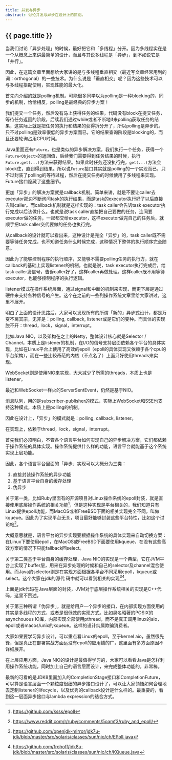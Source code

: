 ```yaml
---
title: 并发与异步
abstract: 讨论并发与异步在设计上的区别。
---
```


## {{ page.title }}

当我们讨论「异步处理」的时候，最好把它和「多线程」分开。因为多线程实在是一个从概念上来讲最简单的设计，而且与其说多线程是「异步」，到不如说它是「并行」。

因此，在这篇文章里面想给大家讲的是与多线程垂直相交（最近写文章经常用到的词：orthogonal）的一些技术。为什么说是「垂直相交」呢？因为这些技术可以与多线程搭配使用，实现性能的最大化。

首先向介绍的就是polling机制。可能很多同学以为polling是一种blocking的，同步的机制，恰恰相反，polling是最经典的异步方案！

我们提交一个任务，然后没有马上获得任务的结果，代码没有block在提交任务，等待任务返回的阶段，后续我们通过while或者不断地if来polling获取任务的结果，这实际上就是把任务的执行和结果的获得拆分开了，所以polling是异步的。只不过polling是效率很低的异步方案而已，它的结果查询阶段是blocking的，而且还要轮询占用CPU时间。

Java里面还有`Future`，也是类似的异步解决方案，我们执行一个任务，获得一个`Future<Object>`的返回值，后续我们需要得到任务结果的时候，执行`Future.get(...)`方法来获得结果。如果此时任务还没执行完，`get(...)`方法会block住，直到得到结果。所以说`Future`接口其实就是polling的一个实现而已，只不过封装了polling的等待过程，然后在提交任务的时候使用了多线程来实现。Future接口隐藏了这些细节。

更加「异步」的解决方案就是callback机制。简单来讲，就是不要让caller去executor那边不断询问task的执行结果，而是task的executor执行好了以后直接去叫caller。而callback机制就是这样实现的：task caller会告诉task executor执行完成以后该做什么。也就是说task caller直接把自己要做的任务，连同要executor做的任务，一起都交给executor，这样executor做完自己的任务后，就顺手把task caller交代要做的任务也执行完。

从callback的设计就可以看出来，这种设计是完全「异步」的，task caller既不需要等待任务完成，也不知道任务什么时候完成，这种情况下整体的执行顺序完全随意。

因此为了能够控制程序的执行顺序，又能够不需要polling任务的执行方，就在callback的基础上实现listener的机制。也就是说，task executor执行完成后，给task caller发信号，告诉caller好了，这样caller再做处理。这样caller既不用等待executor，也能够控制程序的执行逻辑。

listener模式在操作系统层面，通过signal和中断的机制来实现，而更下层是通过硬件来支持各种信号的产生。这个在之前的一些列操作系统文章里给大家讲过，这里不展开。

明白了上面的设计思路后，大家可以发现所有的所谓「新的」异步式设计，都是万变不离其宗，无非是：polling, callback, listener或是它们的变种。而具体的实现脱不开：thread，lock，signal，interrupt。

比如Java NIO，以及架构在之上的Netty，整体设计核心就是Selector / Channel，本质上是listener的机制，在I/O的信号支持层面依赖各个平台的具体实现，比如在Linux平台上使用了高效的epoll（epoll的具体实现又依赖于各个cpu的平台架构），而在一些比较奇葩的内核（不点名了）上面只好使用threads来实现。

WebSocket则是使用NIO来实现，大大减少了所需的threads，本质上也是listener。

最近和WebSocket一样火的ServerSentEvent，仍然是基于NIO。

消息队列，用的是subscriber-publisher的模式，实际上WebSocket和SSE也支持这种模式，本质上是polling的机制。

因此在设计上，「异步」的模式就是：polling, callback, listener。

在实现上，依赖于thread，lock，signal，interrupt。

首先我们必须明白，不管各个语言平台如何实现自己的异步解决方案，它们都依赖于操作系统的具体实现。操作系统提供什么样的功能，语言平台就能基于这个系统实现上层功能。

因此，各个语言平台里面的「异步」实现可以大概分为三类：

1. 直接封装操作系统的异步功能
2. 基于语言平台自身的缓存处理
3. 伪异步

关于第一类，比如Ruby里面有的开源项目对Linux操作系统的epoll封装，就是直接使用底层操作系统的相关功能[^epoll]，但是这种实现是平台相关的，我们知道只有Linux提供epoll功能，而MacOS或者FreeBSD下面的相关实现完全不同，叫做kqueue。因此为了实现平台无关，项目最好能够封装这些平台特性，比如这个讨论帖[^rubyandepoll]。

[^epoll]: https://github.com/ksss/epoll
[^rubyandepoll]: https://www.reddit.com/r/ruby/comments/5oamf3/ruby_and_epoll/

大概意思就是，语言平台的异步实现要根据操作系统的具体实现来自动切换方案：在Linux下要使用epoll，在MacOS或FreeBSD下面要使用kqueue，在没有这些高效方案的情况下只能fallback回select。

关于第二类基于平台自身的缓存处理，Java NIO的实现是一个典型，它在JVM平台上实现了buffer层，用来在异步处理的时候和自己的selector及channel混合使用。而Java的selector则是在实现方面根据各平台不同采用epoll，kqueue或select。这个大家在jdk的源代
码中就可以看到相关的实现[^epoll2][^kqueue]。

[^epoll2]: https://github.com/openjdk-mirror/jdk7u-jdk/blob/master/src/solaris/classes/sun/nio/ch/EPoll.java
[^kqueue]: https://github.com/frohoff/jdk8u-jdk/blob/master/src/solaris/classes/sun/nio/ch/KQueue.java

上面是jdk代码在Java层面的封装，JVM对于底层操作系统相关的实现是C++代码，这里不赘述。

关于第三种所谓「伪异步」，就是给用户一个异步的接口，在内部实现方面使用的其实是多线程的方式，或者是很低效的实现方式。比如臭名昭著的POSIX的asynchouous IO库，内部实现全部使用pthread，而不是真正调用linux的aio，epoll或者macos/unix的kqueue。这样的设计纯属欺骗消费者。

大家如果要学习异步设计，可以重点看Linux的epoll，至于kernel aio，虽然很先锋，但是真正在部署实战方面远没有epoll的应用铺的广，这里面有多方面原因不详细展开。

在上层应用方面，Java NIO的设计是最值得学习的，大家可以看看Java是怎样利用操作系统功能，同时加上自己的语言层面设计，来完成整体功能的，非常棒。

最新的可看的是JDK8里面加入的CompletionStage接口和CompletionFuture，可以算是语言层面一个颗粒度很细的异步接口设计了，可以让大家领悟如何合理地去定制listener的lifecycle，以及优秀的callback设计是什么样的。最重要的，看到这一层面异步接口与lambda expression的结合方式。
